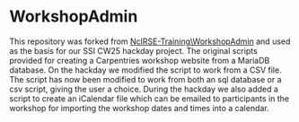 # WorkshopAdmin
This repository was forked from [NclRSE-Training\WorkshopAdmin](https://github.com/NclRSE-Training/WorkshopAdmin/blob/main/bash.sh) and used as the basis for our SSI CW25 hackday project. The original scripts provided for creating a Carpentries workshop website from a MariaDB database. On the hackday we modified the script to work from a CSV file. The script has now been modified to work from both an sql database or a csv script, giving the user a choice. During the hackday we also added a script to create an iCalendar file which can be emailed to participants in the workshop for importing the workshop dates and times into a calendar.
